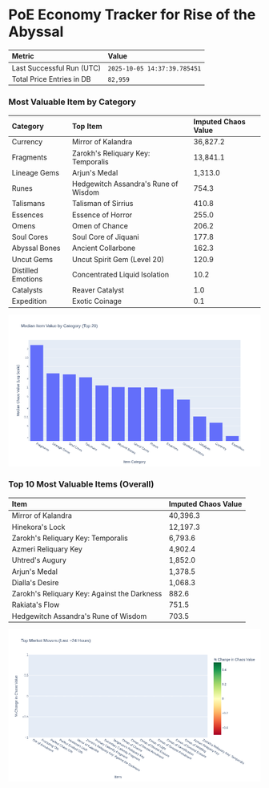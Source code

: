 # PoE Economy Tracker for Rise of the Abyssal

<!-- START_MAINTENANCE -->
| Metric | Value |
|:---|:---|
| Last Successful Run (UTC) | `2025-10-05 14:37:39.785451` |
| Total Price Entries in DB | `82,959` |

<!-- END_MAINTENANCE -->

<!-- START_DATAFRAME_DEBUG -->
<!-- END_DATAFRAME_DEBUG -->

<!-- START_CATEGORY_ANALYSIS -->
### Most Valuable Item by Category
| Category | Top Item | Imputed Chaos Value |
| :--- | :--- | :--- |
| Currency | Mirror of Kalandra | 36,827.2 |
| Fragments | Zarokh's Reliquary Key: Temporalis | 13,841.1 |
| Lineage Gems | Arjun's Medal | 1,313.0 |
| Runes | Hedgewitch Assandra's Rune of Wisdom | 754.3 |
| Talismans | Talisman of Sirrius | 410.8 |
| Essences | Essence of Horror | 255.0 |
| Omens | Omen of Chance | 206.2 |
| Soul Cores | Soul Core of Jiquani | 177.8 |
| Abyssal Bones | Ancient Collarbone | 162.3 |
| Uncut Gems | Uncut Spirit Gem (Level 20) | 120.9 |
| Distilled Emotions | Concentrated Liquid Isolation | 10.2 |
| Catalysts | Reaver Catalyst | 1.0 |
| Expedition | Exotic Coinage | 0.1 |


![Category Analysis Chart](charts/category_analysis.png)
<!-- END_ANALYSIS -->

<!-- START_ANALYSIS -->
### Top 10 Most Valuable Items (Overall)
| Item | Imputed Chaos Value |
| :--- | :--- |
| Mirror of Kalandra | 40,396.3 |
| Hinekora's Lock | 12,197.3 |
| Zarokh's Reliquary Key: Temporalis | 6,793.6 |
| Azmeri Reliquary Key | 4,902.4 |
| Uhtred's Augury | 1,852.0 |
| Arjun's Medal | 1,378.5 |
| Dialla's Desire | 1,068.3 |
| Zarokh's Reliquary Key: Against the Darkness | 882.6 |
| Rakiata's Flow | 751.5 |
| Hedgewitch Assandra's Rune of Wisdom | 703.5 |


![Market Movers Chart](charts/market_movers.png)
<!-- END_ANALYSIS -->
